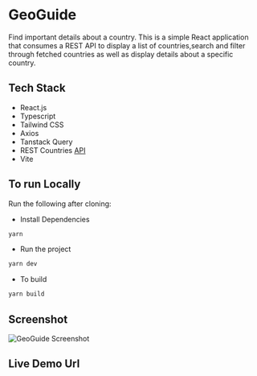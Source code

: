 # GeoGuide

Find important details about a country.
This is a simple React application that consumes a REST API to display a list of countries,search and filter through fetched countries as well as display details about a specific country.

## Tech Stack

- React.js
- Typescript
- Tailwind CSS
- Axios
- Tanstack Query
- REST Countries [API](https://restcountries.com/)
- Vite

## To run Locally

Run the following after cloning:

- Install Dependencies

```bash
yarn 
```

- Run the project
```bash
yarn dev
```

- To build
```bash
yarn build
```

## Screenshot
![GeoGuide Screenshot](https://drive.google.com/file/d/1WCHJHsaDlDZODmiNllTVjoGyfr-ME06i/view?usp=drive_link)


## Live Demo Url

